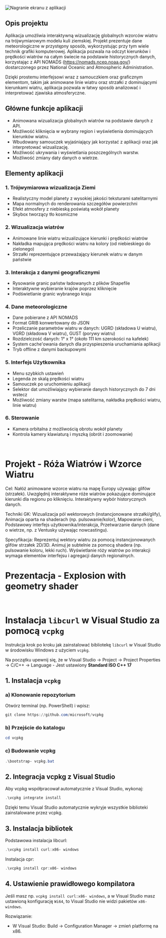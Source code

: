 ![Nagranie ekranu z aplikacji](./nagranie_ekranu.gif)

## Opis projektu

Aplikacja umożliwia interaktywną wizualizację globalnych wzorców wiatru na trójwymiarowym modelu kuli ziemskiej. Projekt prezentuje dane meteorologiczne w przystępny sposób, wykorzystując przy tym wiele technik grafiki komputerowej.
Aplikacja pozwala na odczyt kierunków i prędkości wiatrów na całym świecie na podstawie historycznych danych, korzystając z API NOMADS (https://nomads.ncep.noaa.gov/) dostarczonego przez National Oceanic and Atmospheric Administration.

Dzięki prostemu interfejsowi wraz z samouczkiem oraz graficznym elementom, takim jak animowane linie wiatru oraz strzałki z dominującymi kierunkami wiatru, aplikacja pozwala w łatwy sposób analizować i interpretować zjawiska atmosferyczne.

## Główne funkcje aplikacji

- Animowana wizualizacja globalnych wiatrów na podstawie danych z API.
- Możliwość kliknięcia w wybrany region i wyświetlenia dominujących kierunków wiatru.
- Wbudowany samouczek wyjaśniający jak korzystać z aplikacji oraz jak interpretować wizualizację.
- Możliwość ukrywania i wyświetlania poszczególnych warstw.
- Możliwość zmiany daty danych o wietrze.

## Elementy aplikacji

### 1. Trójwymiarowa wizualizacja Ziemi

- Realistyczny model planety z wysokiej jakości teksturami satelitarnymi
- Mapa normalnych do renderowania szczegółów powierzchni
- Efekt atmosfery z niebieską poświatą wokół planety
- Skybox tworzący tło kosmiczne

### 2. Wizualizacja wiatrów

- Animowane linie wiatru wizualizujące kierunki i prędkości wiatrów
- Nakładka mapująca prędkości wiatru na kolory (od niebieskiego do zielonego)
- Strzałki reprezentujące przeważający kierunek wiatru w danym państwie

### 3. Interakcja z danymi geograficznymi

- Rysowanie granic państw ładowanych z plików Shapefile
- Interaktywne wybieranie krajów poprzez kliknięcie
- Podświetlanie granic wybranego kraju

### 4. Dane meteorologiczne

- Dane pobierane z API NOMADS
- Format GRIB konwertowany do JSON
- Przeliczanie parametrów wiatru w danych: UGRD (składowa U wiatru), VGRD (składowa V wiatru), GUST (porywy wiatru)
- Rozdzielczość danych: 1° x 1° (około 111 km szerokości na kafelek)
- System cache'owania danych dla przyspieszenia uruchamiania aplikacji
- Tryb offline z danymi backupowymi

### 5. Interfejs Użytkownika

- Menu szybkich ustawień
- Legenda ze skalą prędkości wiatru
- Samouczek po uruchomieniu aplikacji
- Selektor dat umożliwiający wybieranie danych historycznych do 7 dni wstecz
- Możliwość zmiany warstw (mapa satelitarna, nakładka prędkości wiatru, linie wiatru)

### 6. Sterowanie

- Kamera orbitalna z możliwością obrotu wokół planety
- Kontrola kamery klawiaturą i myszką (obrót i zoomowanie)

<br>

# Projekt - Róża Wiatrów i Wzorce Wiatru

Cel: Nałóż animowane wzorce wiatru na mapę Europy używając glifów (strzałek). Uwzględnij interaktywne róże wiatrów pokazujące dominujące kierunki dla regionu po kliknięciu. Interaktywny wybór historycznych danych.

Techniki GK: Wizualizacja pól wektorowych (instancjonowane strzałki/glify), Animacja oparta na shaderach (np. pulsowanie/kolor), Mapowanie cieni, Podstawowy interfejs użytkownika/interakcja, Przetwarzanie danych (dane o wietrze, np. z Ventusky używając nowcastingu).

Specyfikacja: Reprezentuj wektory wiatru za pomocą instancjonowanych glifów strzałek 2D/3D. Animuj je subtelnie za pomocą shadera (np. pulsowanie koloru, lekki ruch). Wyświetlanie róży wiatrów po interakcji wymaga elementów interfejsu i agregacji danych regionalnych.

# Prezentacja - Explosion with geometry shader

<br>

# Instalacja `libcurl` w Visual Studio za pomocą `vcpkg`

Instrukcja krok po kroku jak zainstalować bibliotekę `libcurl` w Visual Studio w środowisku Windows z użyciem `vcpkg`.

Na początku upewnij się, że w Visual Studio → Project → Project Properties → C/C++ → Language - Jest ustawiony **Standard ISO C++ 17**

## 1️. Instalacja `vcpkg`

### a) Klonowanie repozytorium

Otwórz terminal (np. PowerShell) i wpisz:

```powershell
git clone https://github.com/microsoft/vcpkg
```

### b) Przejście do katalogu

```powershell
cd vcpkg
```

### c) Budowanie vcpkg

```powershell
.\bootstrap- vcpkg.bat
```

## 2. Integracja vcpkg z Visual Studio

Aby vcpkg współpracował automatycznie z Visual Studio, wykonaj:

```powershell
.\vcpkg integrate install
```

Dzięki temu Visual Studio automatycznie wykryje wszystkie biblioteki zainstalowane przez vcpkg.

## 3. Instalacja bibliotek

Podstawowa instalacja libcurl:

```powershell
.\vcpkg install curl:x86- windows
```

Instalacja cpr:

```powershell
.\vcpkg install cpr:x86- windows
```

## 4. Ustawienie prawidłowego kompilatora

Jeśli masz np. `vcpkg install curl:x86- windows`, a w Visual Studio masz ustawioną konfigurację `Wi64`, to Visual Studio nie widzi pakietów `x86- windows`.

Rozwiązanie:

- W Visual Studio:
  Build → Configuration Manager → zmień platformę na x86.